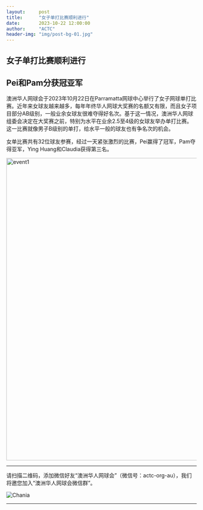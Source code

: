 ```yaml
---
layout:     post
title:      "女子单打比赛顺利进行"
date:       2023-10-22 12:00:00
author:     "ACTC"
header-img: "img/post-bg-01.jpg"
---
```

<h2>女子单打比赛顺利进行</h2>
<h2>Pei和Pam分获冠亚军</h2>

<p>澳洲华人网球会于2023年10月22日在Parramatta网球中心举行了女子网球单打比赛。近年来女球友越来越多，每年年终华人网球大奖赛的名额又有限，而且女子项目部分AB级别，一般业余女球友很难夺得好名次。基于这一情况，澳洲华人网球组委会决定在大奖赛之前，特别为水平在业余2.5至4级的女球友举办单打比赛。这一比赛就像男子B级别的单打，给水平一般的球友也有争名次的机会。</p>
<p>女单比赛共有32位球友参赛，经过一天紧张激烈的比赛，Pei赢得了冠军，Pam夺得亚军，Ying Huang和Claudia获得第三名。</p>

<img class="img-responsive" src="/_post_img/2023_lady_single.png" alt="event1" width="800" />

<hr>
<p>请扫描二维码，添加微信好友“澳洲华人网球会”（微信号：actc-org-au），我们将邀您加入“澳洲华人网球会微信群”。</p>
<div class="row">
  <div class="col-xs-offset-1 col-xs-10 col-sm-offset-2 col-sm-8 col-md-offset-2 col-md-8 col-lg-offset-2 col-lg-8">
    <img class="img-responsive" src="https://c5.staticflickr.com/9/8179/28251007604_30faf539bc_z.jpg" alt="Chania" />
  </div>
</div>
<hr>
